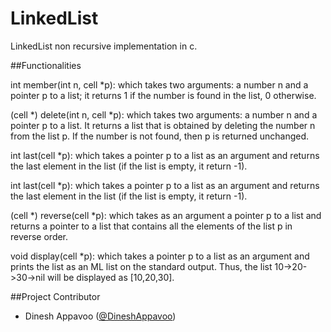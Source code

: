 LinkedList
=======================

LinkedList non recursive implementation in c.

##Functionalities
  
int member(int n, cell *p): which takes two arguments: a number n and a pointer p
to a list; it returns 1 if the number is found in the list, 0 otherwise.

(cell *) delete(int n, cell *p): which takes two arguments: a number n and a
pointer p to a list. It returns a list that is obtained by deleting the number n from the list
p. If the number is not found, then p is returned unchanged.

int last(cell *p): which takes a pointer p to a list as an argument and returns the last
element in the list (if the list is empty, it return -1).int last(cell *p): which takes a pointer p to a list as an argument and returns the last
element in the list (if the list is empty, it return -1).

(cell *) reverse(cell *p): which takes as an argument a pointer p to a list and returns
a pointer to a list that contains all the elements of the list p in reverse order.void display(cell *p): which takes a pointer p to a list as an argument and prints
the list as an ML list on the standard output. Thus, the list 10->20->30->nil will be
displayed as [10,20,30].

##Project Contributor

* Dinesh Appavoo ([@DineshAppavoo](https://twitter.com/DineshAppavoo))
